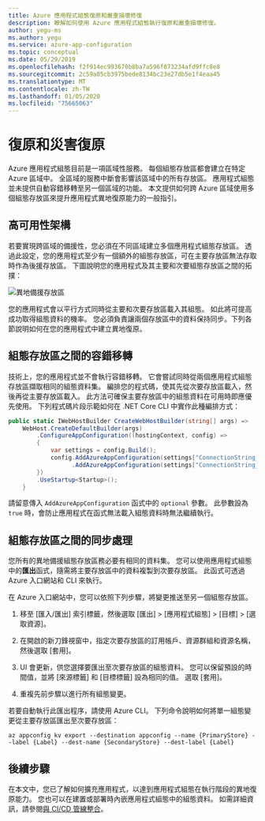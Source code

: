 ```yaml
---
title: Azure 應用程式組態復原和嚴重損壞修復
description: 瞭解如何使用 Azure 應用程式組態執行復原和嚴重損壞修復。
author: yegu-ms
ms.author: yegu
ms.service: azure-app-configuration
ms.topic: conceptual
ms.date: 05/29/2019
ms.openlocfilehash: f2f914ec993670b8ba7a596f873234afd9ffc8e8
ms.sourcegitcommit: 2c59a05cb3975bede8134bc23e27db5e1f4eaa45
ms.translationtype: MT
ms.contentlocale: zh-TW
ms.lasthandoff: 01/05/2020
ms.locfileid: "75665063"
---
```

# <a name="resiliency-and-disaster-recovery"></a>復原和災害復原

Azure 應用程式組態目前是一項區域性服務。 每個組態存放區都會建立在特定 Azure 區域中。 全區域的服務中斷會影響該區域中的所有存放區。 應用程式組態並未提供自動容錯移轉至另一個區域的功能。 本文提供如何跨 Azure 區域使用多個組態存放區來提升應用程式異地復原能力的一般指引。

## <a name="high-availability-architecture"></a>高可用性架構

若要實現跨區域的備援性，您必須在不同區域建立多個應用程式組態存放區。 透過此設定，您的應用程式至少有一個額外的組態存放區，可在主要存放區無法存取時作為後援存放區。 下圖說明您的應用程式及其主要和次要組態存放區之間的拓撲：

![異地備援存放區](./media/geo-redundant-app-configuration-stores.png)

您的應用程式會以平行方式同時從主要和次要存放區載入其組態。 如此將可提高成功取得組態資料的機率。 您必須負責讓兩個存放區中的資料保持同步。下列各節說明如何在您的應用程式中建立異地復原。

## <a name="failover-between-configuration-stores"></a>組態存放區之間的容錯移轉

技術上，您的應用程式並不會執行容錯移轉。 它會嘗試同時從兩個應用程式組態存放區擷取相同的組態資料集。 編排您的程式碼，使其先從次要存放區載入，然後再從主要存放區載入。 此方法可確保主要存放區中的組態資料在可用時即應優先使用。 下列程式碼片段示範如何在 .NET Core CLI 中實作此種編排方式：

```csharp
public static IWebHostBuilder CreateWebHostBuilder(string[] args) =>
    WebHost.CreateDefaultBuilder(args)
        .ConfigureAppConfiguration((hostingContext, config) =>
        {
            var settings = config.Build();
            config.AddAzureAppConfiguration(settings["ConnectionString_SecondaryStore"], optional: true)
                  .AddAzureAppConfiguration(settings["ConnectionString_PrimaryStore"], optional: true);
        })
        .UseStartup<Startup>();
    }
```

請留意傳入 `AddAzureAppConfiguration` 函式中的 `optional` 參數。 此參數設為 `true` 時，會防止應用程式在函式無法載入組態資料時無法繼續執行。

## <a name="synchronization-between-configuration-stores"></a>組態存放區之間的同步處理

您所有的異地備援組態存放區務必要有相同的資料集。 您可以使用應用程式組態中的**匯出**函式，隨需將主要存放區中的資料複製到次要存放區。 此函式可透過 Azure 入口網站和 CLI 來執行。

在 Azure 入口網站中，您可以依照下列步驟，將變更推送至另一個組態存放區。

1. 移至 [匯入/匯出] 索引標籤，然後選取 [匯出] > [應用程式組態] > [目標] > [選取資源]。

2. 在開啟的新刀鋒視窗中，指定次要存放區的訂用帳戶、資源群組和資源名稱，然後選取 [套用]。

3. UI 會更新，供您選擇要匯出至次要存放區的組態資料。 您可以保留預設的時間值，並將 [來源標籤] 和 [目標標籤] 設為相同的值。 選取 [套用]。

4. 重複先前步驟以進行所有組態變更。

若要自動執行此匯出程序，請使用 Azure CLI。 下列命令說明如何將單一組態變更從主要存放區匯出至次要存放區：

    az appconfig kv export --destination appconfig --name {PrimaryStore} --label {Label} --dest-name {SecondaryStore} --dest-label {Label}

## <a name="next-steps"></a>後續步驟

在本文中，您已了解如何擴充應用程式，以達到應用程式組態在執行階段的異地復原能力。 您也可以在建置或部署時內嵌應用程式組態中的組態資料。 如需詳細資訊，請參閱[與 CI/CD 管線整合](./integrate-ci-cd-pipeline.md)。

